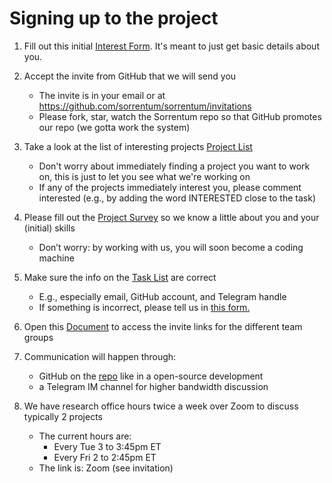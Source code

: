 # Signing up to the project

1. Fill out this initial
   [Interest Form](https://docs.google.com/forms/d/e/1FAIpQLSf6IogJch1YUMSc_GfRcMIltGEEZ1xTotbRVkwZzWT7eBz_jA/viewform?usp=sf_link).
   It's meant to just get basic details about you.

2. Accept the invite from GitHub that we will send you

   - The invite is in your email or at
     https://github.com/sorrentum/sorrentum/invitations
   - Please fork, star, watch the Sorrentum repo so that GitHub promotes our
     repo (we gotta work the system)

3. Take a look at the list of interesting projects
   [Project List](https://docs.google.com/document/d/1ELLDf7dg3nli6nLYMpQ9IxuTW5dYdN15nluNCZbZmD4/edit)

   - Don't worry about immediately finding a project you want to work on, this
     is just to let you see what we're working on
   - If any of the projects immediately interest you, please comment interested
     (e.g., by adding the word INTERESTED close to the task)

4. Please fill out the
   [Project Survey](https://docs.google.com/forms/d/e/1FAIpQLScRDe4gdPi6hYElea6g5Eg_xGfVorn667lEaDIhA4kuWCCC_g/viewform?usp=sf_link)
   so we know a little about you and your (initial) skills

   - Don’t worry: by working with us, you will soon become a coding machine

5. Make sure the info on the
   [Task List](https://docs.google.com/spreadsheets/d/1eRZJaj5-1g6W7w_Ay4UhJEdtAvrTTM1V94cKj6_Vwoc/edit#gid=1253964093)
   are correct

   - E.g., especially email, GitHub account, and Telegram handle
   - If something is incorrect, please tell us in
     [this form.](https://docs.google.com/forms/d/e/1FAIpQLSfpChQbfcbIBr8izCj5Bl3VdSCQLOGqAJMPXwfsiBBABicyVw/viewform?usp=sf_link)

6. Open this
   [Document](https://docs.google.com/document/d/1btjCFRJHWIZcmMv3lk2Rn4-jSUQBb0hS-97PFvy4fgo/edit?usp=sharing)
   to access the invite links for the different team groups

7. Communication will happen through:

   - GitHub on the [repo](https://github.com/sorrentum/sorrentum) like in a
     open-source development
   - a Telegram IM channel for higher bandwidth discussion

8. We have research office hours twice a week over Zoom to discuss typically 2
   projects
   - The current hours are:
     - Every Tue 3 to 3:45pm ET
     - Every Fri 2 to 2:45pm ET
   - The link is: Zoom (see invitation)
